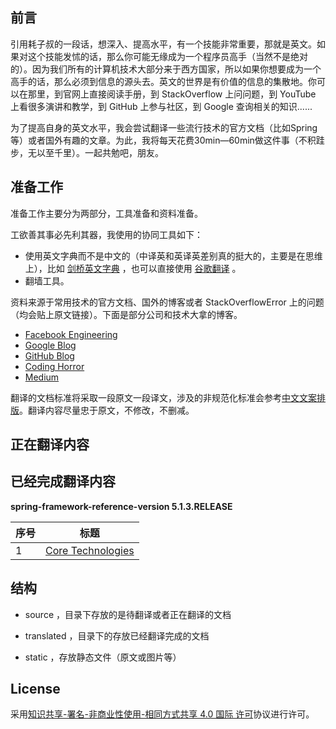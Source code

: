 ## 前言
引用耗子叔的一段话，想深入、提高水平，有一个技能非常重要，那就是英文。如果对这个技能发怵的话，那么你可能无缘成为一个程序员高手（当然不是绝对的）。因为我们所有的计算机技术大部分来于西方国家，所以如果你想要成为一个高手的话，那么必须到信息的源头去。英文的世界是有价值的信息的集散地。你可以在那里，到官网上直接阅读手册，到 StackOverflow 上问问题，到 YouTube 上看很多演讲和教学，到 GitHub 上参与社区，到 Google 查询相关的知识......

为了提高自身的英文水平，我会尝试翻译一些流行技术的官方文档（比如Spring等）或者国外有趣的文章。为此，我将每天花费30min—60min做这件事（不积跬步，无以至千里）。一起共勉吧，朋友。

## 准备工作

准备工作主要分为两部分，工具准备和资料准备。

工欲善其事必先利其器，我使用的协同工具如下：

- 使用英文字典而不是中文的（中译英和英译英差别真的挺大的，主要是在思维上），比如 [剑桥英文字典](https://dictionary.cambridge.org/) ，也可以直接使用 [谷歌翻译](https://translate.google.cn/)  。
- 翻墙工具。



资料来源于常用技术的官方文档、国外的博客或者 StackOverflowError 上的问题（均会贴上原文链接）。下面是部分公司和技术大拿的博客。

- [Facebook Engineering](https://www.facebook.com/Engineering)
- [Google Blog](https://www.blog.google/)
- [GitHub Blog](https://blog.github.com/category/engineering/)
- [Coding Horror](https://blog.codinghorror.com/)
- [Medium](https://medium.com/)



翻译的文档标准将采取一段原文一段译文，涉及的非规范化标准会参考[中文文案排版](https://github.com/mzlogin/chinese-copywriting-guidelines)。翻译内容尽量忠于原文，不修改，不删减。

## 正在翻译内容



## 已经完成翻译内容

**spring-framework-reference-version 5.1.3.RELEASE**

| 序号 | 标题                                                         |
| ---- | ------------------------------------------------------------ |
| 1    | [Core Technologies][Core Technologies] |




## 结构

- source ，目录下存放的是待翻译或者正在翻译的文档

- translated ，目录下的存放已经翻译完成的文档

- static ，存放静态文件（原文或图片等）

## License

采用[知识共享-署名-非商业性使用-相同方式共享 4.0 国际 许可](http://creativecommons.org/licenses/by-nc-sa/4.0/)协议进行许可。

[Core Technologies]: https://github.com/mcrwayfun/translation-for-funny/blob/master/source/spring-core/Core%20Technologies%20Summary.md